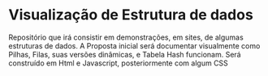 # Visualização de Estrutura de dados
Repositório que irá consistir em demonstrações, em sites, de algumas estruturas de dados.
A Proposta inicial será documentar visualmente como Pilhas, Filas, suas versões dinâmicas, e Tabela Hash funcionam.
Será construído em Html e Javascript, posteriormente com algum CSS
